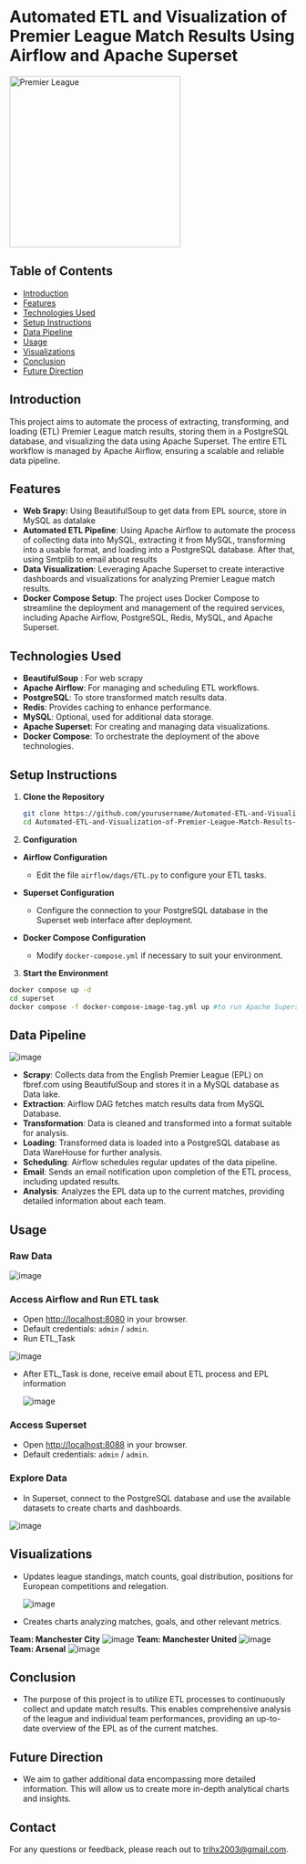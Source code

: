 # Automated ETL and Visualization of Premier League Match Results Using Airflow and Apache Superset

<img src="https://upload.wikimedia.org/wikipedia/en/thumb/f/f2/Premier_League_Logo.svg/800px-Premier_League_Logo.svg.png" alt="Premier League" width="300"/>

## Table of Contents

- [Introduction](#introduction)
- [Features](#features)
- [Technologies Used](#technologies-used)
- [Setup Instructions](#setup-instructions)
- [Data Pipeline](#data-pipeline)
- [Usage](#usage)
- [Visualizations](#visualizations)
- [Conclusion](#concly)
- [Future Direction](#Future_Direction)

## Introduction

This project aims to automate the process of extracting, transforming, and loading (ETL) Premier League match results, storing them in a PostgreSQL database, and visualizing the data using Apache Superset. The entire ETL workflow is managed by Apache Airflow, ensuring a scalable and reliable data pipeline.
## Features
- **Web Srapy:** Using BeautifulSoup to get data from EPL source, store in MySQL as datalake
- **Automated ETL Pipeline**: Using Apache Airflow to automate the process of collecting data into MySQL, extracting it from MySQL, transforming into a usable format, and loading into a PostgreSQL database. After that, using Smtplib to email about results
- **Data Visualization**: Leveraging Apache Superset to create interactive dashboards and visualizations for analyzing Premier League match results.
- **Docker Compose Setup**: The project uses Docker Compose to streamline the deployment and management of the required services, including Apache Airflow, PostgreSQL, Redis, MySQL, and Apache Superset.
## Technologies Used
- **BeautifulSoup** : For web scrapy
- **Apache Airflow**: For managing and scheduling ETL workflows.
- **PostgreSQL**: To store transformed match results data.
- **Redis**: Provides caching to enhance performance.
- **MySQL**: Optional, used for additional data storage.
- **Apache Superset**: For creating and managing data visualizations.
- **Docker Compose**: To orchestrate the deployment of the above technologies.

## Setup Instructions

1. **Clone the Repository**

   ```bash
   git clone https://github.com/yourusername/Automated-ETL-and-Visualization-of-Premier-League-Match-Results-Using-Airflow-and-Apache-Superset.git
   cd Automated-ETL-and-Visualization-of-Premier-League-Match-Results-Using-Airflow-and-Apache-Superset
2. **Configuration**

- **Airflow Configuration**

  - Edit the file `airflow/dags/ETL.py` to configure your ETL tasks.

- **Superset Configuration**

  - Configure the connection to your PostgreSQL database in the Superset web interface after deployment.

- **Docker Compose Configuration**

  - Modify `docker-compose.yml` if necessary to suit your environment.

3.  **Start the Environment**

```bash
docker compose up -d
cd superset
docker compose -f docker-compose-image-tag.yml up #to run Apache Superset
```
## Data Pipeline
![image](https://github.com/user-attachments/assets/e8c3f81f-42ad-4fdd-a741-f2faedec1217)

- **Scrapy**: Collects data from the English Premier League (EPL) on fbref.com using BeautifulSoup and stores it in a MySQL database as Data lake.
- **Extraction**: Airflow DAG fetches match results data from MySQL Database.
- **Transformation**: Data is cleaned and transformed into a format suitable for analysis.
- **Loading**: Transformed data is loaded into a PostgreSQL database as Data WareHouse for further analysis.
- **Scheduling**: Airflow schedules regular updates of the data pipeline.
- **Email**: Sends an email notification upon completion of the ETL process, including updated results.
- **Analysis**: Analyzes the EPL data up to the current matches, providing detailed information about each team.

## Usage
### Raw Data

![image](https://github.com/user-attachments/assets/5928ce37-9df5-4b59-8356-7c67e15566ff)

### Access Airflow and Run ETL task

- Open [http://localhost:8080](http://localhost:8080) in your browser.
- Default credentials: `admin` / `admin`.
- Run ETL_Task
  
![image](https://github.com/user-attachments/assets/97fd0fa4-e99e-49ac-a6ef-4edfb997226a)

- After ETL_Task is done, receive email about ETL process and EPL information
  
  ![image](https://github.com/user-attachments/assets/fbbba438-9eba-423c-aa25-2d818a61db1a)

### Access Superset

- Open [http://localhost:8088](http://localhost:8088) in your browser.
- Default credentials: `admin` / `admin`.

### Explore Data

- In Superset, connect to the PostgreSQL database and use the available datasets to create charts and dashboards.
  
![image](https://github.com/user-attachments/assets/1478b49a-d2ec-4445-a496-ef5892d802f0)

## Visualizations

- Updates league standings, match counts, goal distribution, positions for European competitions and relegation.
  
  ![image](https://github.com/user-attachments/assets/0f449b1b-fa24-481b-94d2-fd3d143ac8db)

- Creates charts analyzing matches, goals, and other relevant metrics.
  
**Team: Manchester City**
![image](https://github.com/user-attachments/assets/4b6d9385-98b7-40b1-b0ce-6f6ae53a83b5)
**Team: Manchester United**
![image](https://github.com/user-attachments/assets/6f896586-2d09-4c41-87ea-b5c255d8a0bf)
**Team: Arsenal**
![image](https://github.com/user-attachments/assets/7c8829a3-2b2d-4a92-9327-605914219cdc)

## Conclusion
- The purpose of this project is to utilize ETL processes to continuously collect and update match results. This enables comprehensive analysis of the league and individual team performances, providing an up-to-date overview of the EPL as of the current matches.
## Future Direction
- We aim to gather additional data encompassing more detailed information. This will allow us to create more in-depth analytical charts and insights.
## Contact

For any questions or feedback, please reach out to [trihx2003@gmail.com](mailto:trihx2003@gmail.com).

   
